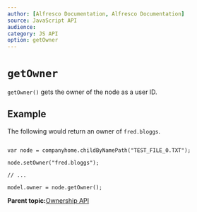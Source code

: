 ```yaml
---
author: [Alfresco Documentation, Alfresco Documentation]
source: JavaScript API
audience: 
category: JS API
option: getOwner
---
```


# `getOwner`

`getOwner()` gets the owner of the node as a user ID.

## Example

The following would return an owner of `fred.bloggs`.

```

var node = companyhome.childByNamePath("TEST_FILE_0.TXT");

node.setOwner("fred.bloggs");

// ...

model.owner = node.getOwner();

```

**Parent topic:**[Ownership API](../references/API-JS-Ownership.md)

